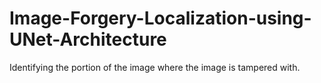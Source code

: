 # Image-Forgery-Localization-using-UNet-Architecture
Identifying the portion of the image where the image is tampered with.
